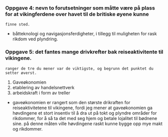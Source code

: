 ### Oppgave 4: nevn to forutsetninger som måtte være på plass for at vikingferdene over havet til de britiske øyene kunne
    finne sted.
- båtteknologi og navigasjonsferdigheter, i tillegg til muligheten for rask rikdom ved plyndring.

### Oppgave 5: det fantes mange drivkrefter bak reiseaktivitente til vikingene.
    ranger de tre du mener var de viktigste, og begrunn det punktet du setter øverst.
1. Gaveøkonomien
2. etablering av handelsnettverk
3. arbeidskraft i form av treller
- gaveøkonomien er rangert som den største drikraften for reiseaktivitetene til vikingene, fordi jeg mener at gaveøkonomien ga
    høvdingene et stort insentiv til å dra ut på tokt og plyndre områder for rikdommer, for å så ta det med seg hjem og betale
    lojalitet til bødnene sine. på denne måten ville høvdingene raskt kunne bygge opp mye makt og rikdommer.
